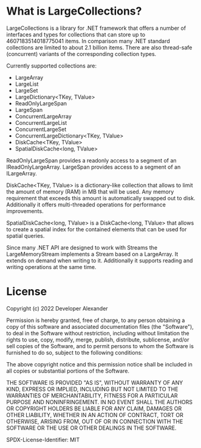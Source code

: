 # What is LargeCollections?

LargeCollections is a library for .NET framework that offers a number of interfaces and types for collections that can store up to 4607183514018775041 items.
In comparison many .NET standard collections are limited to about 2.1 billion items.
There are also thread-safe (concurrent) variants of the corresponding collection types.

Currently supported collections are:
- LargeArray<T>
- LargeList<T>
- LargeSet<T>
- LargeDictionary<TKey, TValue>
- ReadOnlyLargeSpan<T>
- LargeSpan<T>
- ConcurrentLargeArray<T>
- ConcurrentLargeList<T>
- ConcurrentLargeSet<T>
- ConcurrentLargeDictionary<TKey, TValue>
- DiskCache<TKey, TValue>
- SpatialDiskCache<long, TValue>

ReadOnlyLargeSpan<T> provides a readonly access to a segment of an IReadOnlyLargeArray<T>.
LargeSpan<T> provides access to a segment of an ILargeArray<T>.

DiskCache<TKey, TValue> is a dictionary-like collection that allows to limit the amount of memory (RAM) in MB that will be used.
Any memory requirement that exceeds this amount is automatically swapped out to disk. 
Additionally it offers multi-threaded operations for performance improvements.

SpatialDiskCache<long, TValue> is a DiskCache<long, TValue> that allows to create a spatial index for the contained elements that can be used for spatial queries.

Since many .NET API are designed to work with Streams the LargeMemoryStream implements a Stream based on a LargeArray<byte>.
It extends on demand when writing to it. Additionally it supports reading and writing operations at the same time.

# License

Copyright (c) 2022 Developer Alexander

Permission is hereby granted, free of charge, to any person obtaining a copy
of this software and associated documentation files (the "Software"), to deal
in the Software without restriction, including without limitation the rights
to use, copy, modify, merge, publish, distribute, sublicense, and/or sell
copies of the Software, and to permit persons to whom the Software is
furnished to do so, subject to the following conditions:

The above copyright notice and this permission notice shall be included in all
copies or substantial portions of the Software.

THE SOFTWARE IS PROVIDED "AS IS", WITHOUT WARRANTY OF ANY KIND, EXPRESS OR
IMPLIED, INCLUDING BUT NOT LIMITED TO THE WARRANTIES OF MERCHANTABILITY,
FITNESS FOR A PARTICULAR PURPOSE AND NONINFRINGEMENT. IN NO EVENT SHALL THE
AUTHORS OR COPYRIGHT HOLDERS BE LIABLE FOR ANY CLAIM, DAMAGES OR OTHER
LIABILITY, WHETHER IN AN ACTION OF CONTRACT, TORT OR OTHERWISE, ARISING FROM,
OUT OF OR IN CONNECTION WITH THE SOFTWARE OR THE USE OR OTHER DEALINGS IN THE
SOFTWARE.

SPDX-License-Identifier: MIT